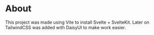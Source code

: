 # About

This project was made using Vite to install Svelte + SvelteKit. Later on TailwindCSS was added with DaisyUI to make work easier.
